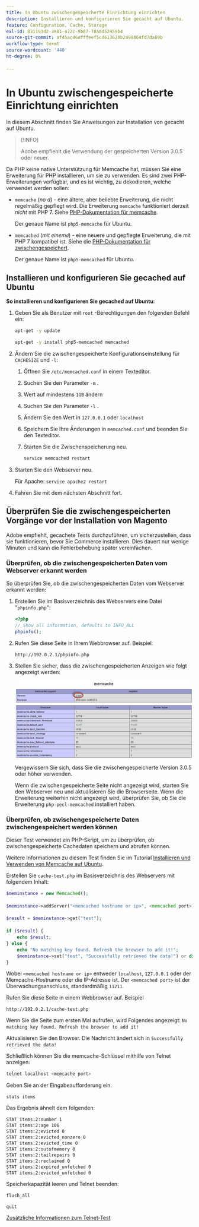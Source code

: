 ```yaml
---
title: In Ubuntu zwischengespeicherte Einrichtung einrichten
description: Installieren und konfigurieren Sie gecacht auf Ubuntu.
feature: Configuration, Cache, Storage
exl-id: 831193d2-3e81-472c-9b87-78a8d52959b4
source-git-commit: af45ac46afffeef5cd613628b2a98864fd7da69b
workflow-type: tm+mt
source-wordcount: '440'
ht-degree: 0%

---
```


# In Ubuntu zwischengespeicherte Einrichtung einrichten

In diesem Abschnitt finden Sie Anweisungen zur Installation von gecacht auf Ubuntu.

>[!INFO]
>
>Adobe empfiehlt die Verwendung der gespeicherten Version 3.0.5 oder neuer.

Da PHP keine native Unterstützung für Memcache hat, müssen Sie eine Erweiterung für PHP installieren, um sie zu verwenden. Es sind zwei PHP-Erweiterungen verfügbar, und es ist wichtig, zu dekodieren, welche verwendet werden sollen:

- `memcache` (_no d_) - eine ältere, aber beliebte Erweiterung, die nicht regelmäßig gepflegt wird.
Die Erweiterung `memcache` funktioniert derzeit _nicht_ mit PHP 7. Siehe [PHP-Dokumentation für memcache](https://www.php.net/manual/en/book.memcache.php).

  Der genaue Name ist `php5-memcache` für Ubuntu.

- `memcached` (_mit einem`d`_) - eine neuere und gepflegte Erweiterung, die mit PHP 7 kompatibel ist. Siehe die [PHP-Dokumentation für zwischengespeichert](https://www.php.net/manual/en/book.memcached.php).

  Der genaue Name ist `php5-memcached` für Ubuntu.

## Installieren und konfigurieren Sie gecached auf Ubuntu

**So installieren und konfigurieren Sie gecached auf Ubuntu**:

1. Geben Sie als Benutzer mit `root` -Berechtigungen den folgenden Befehl ein:

   ```bash
   apt-get -y update
   ```

   ```bash
   apt-get -y install php5-memcached memcached
   ```

1. Ändern Sie die zwischengespeicherte Konfigurationseinstellung für `CACHESIZE` und `-l`:

   1. Öffnen Sie `/etc/memcached.conf` in einem Texteditor.
   1. Suchen Sie den Parameter `-m` .
   1. Wert auf mindestens `1GB` ändern
   1. Suchen Sie den Parameter `-l` .
   1. Ändern Sie den Wert in `127.0.0.1` oder `localhost`
   1. Speichern Sie Ihre Änderungen in `memcached.conf` und beenden Sie den Texteditor.
   1. Starten Sie die Zwischenspeicherung neu.

      ```bash
      service memcached restart
      ```

1. Starten Sie den Webserver neu.

   Für Apache: `service apache2 restart`

1. Fahren Sie mit dem nächsten Abschnitt fort.

## Überprüfen Sie die zwischengespeicherten Vorgänge vor der Installation von Magento

Adobe empfiehlt, gecachete Tests durchzuführen, um sicherzustellen, dass sie funktionieren, bevor Sie Commerce installieren. Dies dauert nur wenige Minuten und kann die Fehlerbehebung später vereinfachen.

### Überprüfen, ob die zwischengespeicherten Daten vom Webserver erkannt werden

So überprüfen Sie, ob die zwischengespeicherten Daten vom Webserver erkannt werden:

1. Erstellen Sie im Basisverzeichnis des Webservers eine Datei &quot;`phpinfo.php`&quot;:

   ```php
   <?php
   // Show all information, defaults to INFO_ALL
   phpinfo();
   ```

1. Rufen Sie diese Seite in Ihrem Webbrowser auf. Beispiel:

   ```http
   http://192.0.2.1/phpinfo.php
   ```

1. Stellen Sie sicher, dass die zwischengespeicherten Anzeigen wie folgt angezeigt werden:

   ![Vergewissern Sie sich, dass die zwischengespeicherten Daten vom Webserver erkannt werden](../../assets/configuration/memcache.png)

   Vergewissern Sie sich, dass Sie die zwischengespeicherte Version 3.0.5 oder höher verwenden.

   Wenn die zwischengespeicherte Seite nicht angezeigt wird, starten Sie den Webserver neu und aktualisieren Sie die Browserseite. Wenn die Erweiterung weiterhin nicht angezeigt wird, überprüfen Sie, ob Sie die Erweiterung `php-pecl-memcached` installiert haben.

### Überprüfen, ob zwischengespeicherte Daten zwischengespeichert werden können

Dieser Test verwendet ein PHP-Skript, um zu überprüfen, ob zwischengespeicherte Cachedaten speichern und abrufen können.

Weitere Informationen zu diesem Test finden Sie im Tutorial [Installieren und Verwenden von Memcache auf Ubuntu](https://www.digitalocean.com/community/tutorials/how-to-install-and-use-memcache-on-ubuntu-14-04).

Erstellen Sie `cache-test.php` im Basisverzeichnis des Webservers mit folgendem Inhalt:

```php
$meminstance = new Memcached();

$meminstance->addServer("<memcached hostname or ip>", <memcached port>);

$result = $meminstance->get("test");

if ($result) {
    echo $result;
} else {
    echo "No matching key found. Refresh the browser to add it!";
    $meminstance->set("test", "Successfully retrieved the data!") or die("Could not save anything to memcached...");
}
```

Wobei `<memcached hostname or ip>` entweder `localhost`, `127.0.0.1` oder der Memcache-Hostname oder die IP-Adresse ist. Der `<memcached port>` ist der Überwachungsanschluss, standardmäßig `11211`.

Rufen Sie diese Seite in einem Webbrowser auf. Beispiel

```http
http://192.0.2.1/cache-test.php
```

Wenn Sie die Seite zum ersten Mal aufrufen, wird Folgendes angezeigt: `No matching key found. Refresh the browser to add it!`

Aktualisieren Sie den Browser. Die Nachricht ändert sich in `Successfully retrieved the data!`

Schließlich können Sie die memcache-Schlüssel mithilfe von Telnet anzeigen:

```bash
telnet localhost <memcache port>
```

Geben Sie an der Eingabeaufforderung ein.

```shell
stats items
```

Das Ergebnis ähnelt dem folgenden:

```terminal
STAT items:2:number 1
STAT items:2:age 106
STAT items:2:evicted 0
STAT items:2:evicted_nonzero 0
STAT items:2:evicted_time 0
STAT items:2:outofmemory 0
STAT items:2:tailrepairs 0
STAT items:2:reclaimed 0
STAT items:2:expired_unfetched 0
STAT items:2:evicted_unfetched 0
```

Speicherkapazität leeren und Telnet beenden:

```shell
flush_all
```

```shell
quit
```

[Zusätzliche Informationen zum Telnet-Test](https://darkcoding.net/software/memcached-list-all-keys/)
